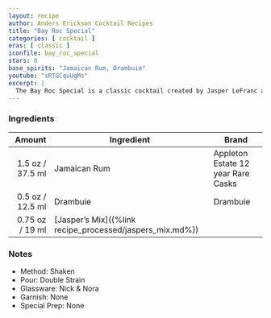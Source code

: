 ```yaml
---
layout: recipe
author: Anders Erickson Cocktail Recipes
title: "Bay Roc Special"
categories: [ cocktail ]
eras: [ classic ]
iconfile: bay_roc_special
stars: 0
base_spirits: "Jamaican Rum, Drambuie"
youtube: "sRTGCquUgMs"
excerpt: |
  The Bay Roc Special is a classic cocktail created by Jasper LeFranc at the Bay Roc Hotel in Jamaica in 1972. It's a powerful libation with a balance of spice, honey, and rum.
---
```


### Ingredients

|  Amount | Ingredient                                     | Brand                              |
| ------: | ---------------------------------------------- | ---------------------------------- |
|  1.5 oz / 37.5 ml | Jamaican Rum                                   | Appleton Estate 12 year Rare Casks |
|  0.5 oz / 12.5 ml | Drambuie                                       | Drambuie                           |
| 0.75 oz / 19 ml | [Jasper’s Mix]({%link recipe_processed/jaspers_mix.md%}) |

### Notes

- Method: Shaken
- Pour: Double Strain
- Glassware: Nick & Nora
- Garnish: None
- Special Prep: None
